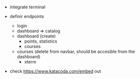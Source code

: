 - integrate terminal
- definir endpoints
    - login
    - dashboard => catalog
    - dashboard (create)
        - points, statistics
        - courses
    - courses (delete from navbar, should be accesible from the dashboard)
        - xterm

- check https://www.katacoda.com/embed out
